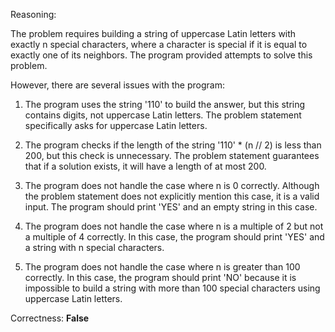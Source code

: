Reasoning:

The problem requires building a string of uppercase Latin letters with exactly n special characters, where a character is special if it is equal to exactly one of its neighbors. The program provided attempts to solve this problem.

However, there are several issues with the program:

1. The program uses the string '110' to build the answer, but this string contains digits, not uppercase Latin letters. The problem statement specifically asks for uppercase Latin letters.

2. The program checks if the length of the string '110' * (n // 2) is less than 200, but this check is unnecessary. The problem statement guarantees that if a solution exists, it will have a length of at most 200.

3. The program does not handle the case where n is 0 correctly. Although the problem statement does not explicitly mention this case, it is a valid input. The program should print 'YES' and an empty string in this case.

4. The program does not handle the case where n is a multiple of 2 but not a multiple of 4 correctly. In this case, the program should print 'YES' and a string with n special characters.

5. The program does not handle the case where n is greater than 100 correctly. In this case, the program should print 'NO' because it is impossible to build a string with more than 100 special characters using uppercase Latin letters.

Correctness: **False**